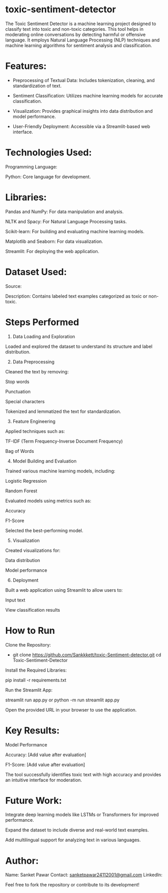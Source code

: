 # toxic-sentiment-detector
The Toxic Sentiment Detector is a machine learning project designed to classify text into toxic and non-toxic categories. This tool helps in moderating online conversations by detecting harmful or offensive language. It employs Natural Language Processing (NLP) techniques and machine learning algorithms for sentiment analysis and classification.

# Features:
- Preprocessing of Textual Data: Includes tokenization, cleaning, and standardization of text.

- Sentiment Classification: Utilizes machine learning models for accurate classification.

- Visualization: Provides graphical insights into data distribution and model performance.

- User-Friendly Deployment: Accessible via a Streamlit-based web interface.

# Technologies Used:

Programming Language:

Python: Core language for development.

# Libraries:

Pandas and NumPy: For data manipulation and analysis.

NLTK and Spacy: For Natural Language Processing tasks.

Scikit-learn: For building and evaluating machine learning models.

Matplotlib and Seaborn: For data visualization.

Streamlit: For deploying the web application.

# Dataset Used:

Source: 

Description: Contains labeled text examples categorized as toxic or non-toxic.

# Steps Performed

1. Data Loading and Exploration

Loaded and explored the dataset to understand its structure and label distribution.

2. Data Preprocessing

Cleaned the text by removing:

Stop words

Punctuation

Special characters

Tokenized and lemmatized the text for standardization.

3. Feature Engineering

Applied techniques such as:

TF-IDF (Term Frequency-Inverse Document Frequency)

Bag of Words

4. Model Building and Evaluation

Trained various machine learning models, including:

Logistic Regression

Random Forest

Evaluated models using metrics such as:

Accuracy

F1-Score

Selected the best-performing model.

5. Visualization

Created visualizations for:

Data distribution

Model performance

6. Deployment

Built a web application using Streamlit to allow users to:

Input text

View classification results

# How to Run

Clone the Repository:

- git clone https://github.com/Sankkkett/toxic-Sentiment-detector.git
cd Toxic-Sentiment-Detector

Install the Required Libraries:

pip install -r requirements.txt

Run the Streamlit App:

streamlit run app.py or python -m run streamlit app.py

Open the provided URL in your browser to use the application.

# Key Results:

Model Performance

Accuracy: [Add value after evaluation]

F1-Score: [Add value after evaluation]

The tool successfully identifies toxic text with high accuracy and provides an intuitive interface for moderation.

# Future Work:

Integrate deep learning models like LSTMs or Transformers for improved performance.

Expand the dataset to include diverse and real-world text examples.

Add multilingual support for analyzing text in various languages.

# Author:

Name: Sanket Pawar Contact: sanketpawar24112001@gmail.com LinkedIn:

Feel free to fork the repository or contribute to its development!
